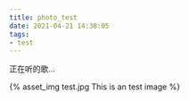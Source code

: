 ```yaml
---
title: photo_test
date: 2021-04-21 14:38:05
tags:
- test
---
```

正在听的歌...
<!-- ![](_posts/photo-test/test.jpg) -->
{% asset_img test.jpg This is an test image %}